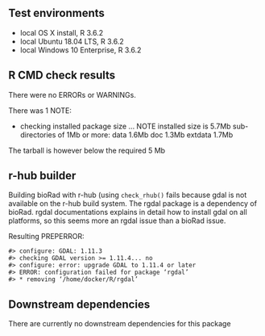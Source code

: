## Test environments
* local OS X install, R 3.6.2
* local Ubuntu 18.04 LTS, R 3.6.2
* local Windows 10 Enterprise, R 3.6.2

## R CMD check results
There were no ERRORs or WARNINGs. 

There was 1 NOTE:

* checking installed package size ... NOTE
  installed size is  5.7Mb
  sub-directories of 1Mb or more:
    data      1.6Mb
    doc       1.3Mb
    extdata   1.7Mb

The tarball is however below the required 5 Mb

## r-hub builder
Building bioRad with r-hub (using `check_rhub()` fails because gdal is
not available on the r-hub build system. The rgdal package is a
dependency of bioRad. rgdal documentations explains in detail
how to install gdal on all platforms, so this seems more an
rgdal issue than a bioRad issue.

Resulting PREPERROR:
```
#> configure: GDAL: 1.11.3
#> checking GDAL version >= 1.11.4... no
#> configure: error: upgrade GDAL to 1.11.4 or later
#> ERROR: configuration failed for package ‘rgdal’
#> * removing ‘/home/docker/R/rgdal’
```

## Downstream dependencies
There are currently no downstream dependencies for this package
